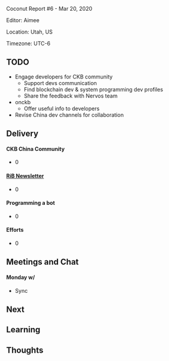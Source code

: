 Coconut Report #6 - Mar 20, 2020

Editor: Aimee

Location: Utah, US

Timezone: UTC-6

## TODO

- Engage developers for CKB community
  - Support devs communication  
  - Find blockchain dev & system programming dev profiles
  - Share the feedback with Nervos team
- onckb
  - Offer useful info to developers
- Revise China dev channels for collaboration

## Delivery

#### CKB China Community

- 0

#### [RiB Newsletter][rib-github]

- 0

#### Programming a bot

- 0

#### Efforts

- 0

## Meetings and Chat

#### Monday w/

- Sync


## Next

## Learning

## Thoughts



[ckb-github]: https://github.com/nervosnetwork/ckb
[rib-github]: https://github.com/rust-in-blockchain/Rust-in-Blockchain
[onckb-website]: https://www.onckb.com/
